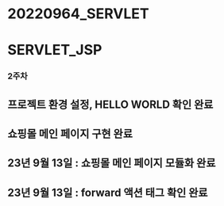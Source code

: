 # 20220964_SERVLET
# SERVLET_JSP
### 2주차
## 프로젝트 환경 설정, HELLO WORLD 확인 완료 
## 쇼핑몰 메인 페이지 구현 완료


## 23년 9월 13일 : 쇼핑몰 메인 페이지 모듈화 완료
## 23년 9월 13일 : forward 액션 태그 확인 완료
